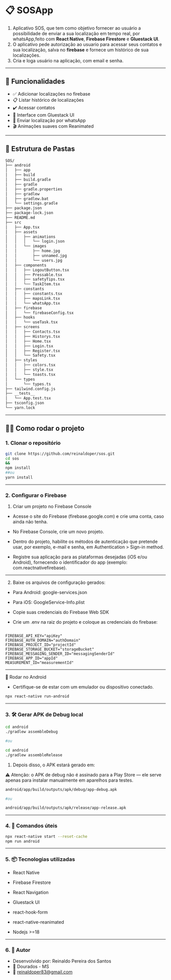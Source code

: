 # 📋 SOSApp

1. Aplicativo SOS, que tem como objetivo fornecer ao usuário a possibilidade de enviar a sua localização em tempo real, por whatsApp,feito  com **React Native**, **Firebase Firestore** e **Gluestack UI**.  
2. O aplicativo pede autorização ao usuario para acessar seus contatos e sua localização, salva no  **firebase** e fornece um histórico de sua localizações.
3. Cria e loga usuário na aplicação, com email e senha.

---

## 🚀 Funcionalidades

- ✅ Adicionar localizações no firebase
- 📋 Listar histórico de localizações
- ✔️ Acessar contatos
- 💅 Interface com Gluestack UI
- 📱 Enviar localização por whatsApp
- 🎬 Animações suaves com Reanimated

---

## 📂 Estrutura de Pastas

```bash
SOS/
├── android
│   ├── app
│   ├── build
│   ├── build.gradle
│   ├── gradle
│   ├── gradle.properties
│   ├── gradlew
│   ├── gradlew.bat
│   └── settings.gradle
├── package.json
├── package-lock.json
├── README.md
├── src
│   ├── App.tsx
│   ├── assets
│   │   ├── animations
│   │   │   └── login.json
│   │   └── images
│   │       ├── home.jpg
│   │       ├── unnamed.jpg
│   │       └── users.jpg
│   ├── components
│   │   ├── LogoutButton.tsx
│   │   ├── Pressable.tsx
│   │   ├── safetyTips.tsx
│   │   └── TaskItem.tsx
│   ├── constants
│   │   ├── constants.tsx
│   │   ├── mapsLink.tsx
│   │   └── whatsApp.tsx
│   ├── firebase
│   │   └── firebaseConfig.tsx
│   ├── hooks
│   │   └── useTask.tsx
│   ├── screens
│   │   ├── Contacts.tsx
│   │   ├── Historys.tsx
│   │   ├── Home.tsx
│   │   ├── Login.tsx
│   │   ├── Register.tsx
│   │   └── Safety.tsx
│   ├── styles
│   │   ├── colors.tsx
│   │   ├── style.tsx
│   │   └── toasts.tsx
│   └── types
│       └── types.ts
├── tailwind.config.js
├── __tests__
│   └── App.test.tsx
├── tsconfig.json
└── yarn.lock

```


---

## 🧑‍💻 Como rodar o projeto

### 1. Clonar o repositório

```bash
git clone https://github.com/reinaldoper/sos.git
cd sos
&&
npm install
##ou
yarn install

```

---

### 2. Configurar o Firebase

1. Criar um projeto no Firebase Console
- Acesse o site do Firebase (firebase.google.com) e crie uma conta, caso ainda não tenha.

- No Firebase Console, crie um novo projeto.

- Dentro do projeto, habilite os métodos de autenticação que pretende usar, por exemplo, e-mail e senha, em Authentication > Sign-in method.

- Registre sua aplicação para as plataformas desejadas (iOS e/ou Android), fornecendo o identificador do app (exemplo: com.reactnativefirebase).

---

2. Baixe os arquivos de configuração gerados:

- Para Android: google-services.json

- Para iOS: GoogleService-Info.plist

- Copie suas credenciais do Firebase Web SDK

- Crie um .env na raiz do projeto e coloque as credenciais do firebase:

```env

FIREBASE_API_KEY="apiKey"
FIREBASE_AUTH_DOMAIN="authDomain"
FIREBASE_PROJECT_ID="projectId"
FIREBASE_STORAGE_BUCKET="storageBucket"
FIREBASE_MESSAGING_SENDER_ID="messagingSenderId"
FIREBASE_APP_ID="appId"
MEASUREMENT_ID="measurementId"
```
---

📱 Rodar no Android
- Certifique-se de estar com um emulador ou dispositivo conectado.

```bash
npx react-native run-android
```

---

### 3. 🛠️ Gerar APK de Debug local

```bash
cd android
./gradlew assembleDebug

#ou

cd android
./gradlew assembleRelease

```

1. Depois disso, o APK estará gerado em:

⚠️ Atenção: o APK de debug não é assinado para a Play Store — ele serve apenas para instalar manualmente em aparelhos para testes.

```bash
android/app/build/outputs/apk/debug/app-debug.apk

#ou

android/app/build/outputs/apk/release/app-release.apk
```


---

### 4. 🧪 Comandos úteis

```bash
npx react-native start --reset-cache            
npm run android                
```



---

### 5. 📦 Tecnologias utilizadas

- React Native

- Firebase Firestore

- React Navigation

- Gluestack UI

- react-hook-form

- react-native-reanimated

- Nodejs >=18


---

### 6. 🧑 Autor
- Desenvolvido por: Reinaldo Pereira dos Santos
- 📍 Dourados - MS
- 📧 reinaldoper83@gmail.com